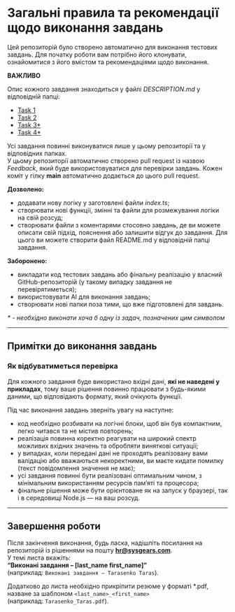 # Загальні правила та рекомендації щодо виконання завдань

Цей репозиторій було створено автоматично для виконання тестових завдань. Для початку роботи вам потрібно його клонувати, ознайомитися з його вмістом та рекомендаціями щодо виконання.

**ВАЖЛИВО**

Опис кожного завдання знаходиться у файлі _DESCRIPTION.md_ у відповідній папці:

- [Task 1](task_1/DESCRIPTION.md)
- [Task 2](task_2/DESCRIPTION.md)
- [Task 3\*](task_3/DESCRIPTION.md)
- [Task 4\*](task_4/DESCRIPTION.md)

Усі завдання повинні виконуватися лише у цьому репозиторії та у відповідних папках.  
У цьому репозиторії автоматично створено pull request із назвою _Feedback_, який буде використовуватися для перевірки завдань. Кожен коміт у гілку **main** автоматично додається до цього pull request.

**Дозволено:**

- додавати нову логіку у заготовлені файли _index.ts_;
- створювати нові функції, змінні та файли для розмежування логіки на свій розсуд;
- створювати файли з коментарями стосовно завдань, де ви можете описати свій підхід, пояснення або залишити відгук до завдання. Для цього ви можете створити файл README.md у відповідній папці завдання.

**Заборонено:**

- викладати код тестових завдань або фінальну реалізацію у власний GitHub-репозиторій (у такому випадку завдання не перевірятиметься);
- використовувати AI для виконання завдань;
- створювати нові папки поза тими, що вже підготовлені для завдань.

_\* - необхідно виконати хоча б одну із задач, позначених цим символом_

---

## Примітки до виконання завдань

### Як відбуватиметься перевірка

Для кожного завдання буде використано вхідні дані, **які не наведені у прикладах**, тому ваше рішення повинно працювати з будь-якими даними, що відповідають формату, який очікують функції.

Під час виконання завдань зверніть увагу на наступне:

- код необхідно розбивати на логічні блоки, щоб він був компактним, легко читався та не містив повторень;
- реалізація повинна коректно реагувати на широкий спектр можливих вхідних значень та обробляти виняткові ситуації;
- у випадках, коли передані дані не проходять реалізовану вами валідацію або вважаються некоректними, ви маєте кидати помилку (текст повідомлення значення не має);
- усі завдання повинні бути реалізовані оптимальним чином, з мінімальним використанням ресурсів пам’яті та процесора;
- фінальне рішення може бути орієнтоване як на запуск у браузері, так і в середовищі Node.js — на ваш розсуд.

---

## Завершення роботи

Після закінчення виконання, будь ласка, надішліть посилання на репозиторій із рішеннями на пошту **hr@sysgears.com**.  
У темі листа вкажіть:  
**“Виконані завдання – [last_name first_name]”**  
(наприклад: `Виконані завдання – Tarasenko Taras`).

Додатково до листа необхідно прикріпити резюме у форматі \*.pdf, назване за шаблоном `<last_name>_<first_name>`  
(наприклад: `Tarasenko_Taras.pdf`).
